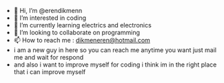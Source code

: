 - 👋 Hi, I’m @erendikmenn
- 👀 I’m interested in coding
- 🌱 I’m currently learning electrics and electronics
- 💞️ I’m looking to collaborate on programming
- 📫 How to reach me : dikmeneren@hotmail.com
- i am a new guy in here so you can reach me anytime you want just mail me and wait for respond
- and also i want to improve myself for coding i think im in the right place that i can improve myself

<!---
erendikmenn/erendikmenn is a ✨ special ✨ repository because its `README.md` (this file) appears on your GitHub profile.
You can click the Preview link to take a look at your changes.
--->
